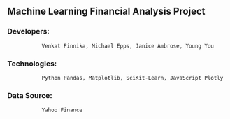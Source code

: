 ## Machine Learning Financial Analysis Project

### Developers: 
               Venkat Pinnika, Michael Epps, Janice Ambrose, Young You

### Technologies: 
               Python Pandas, Matplotlib, SciKit-Learn, JavaScript Plotly
               
### Data Source:
               Yahoo Finance
